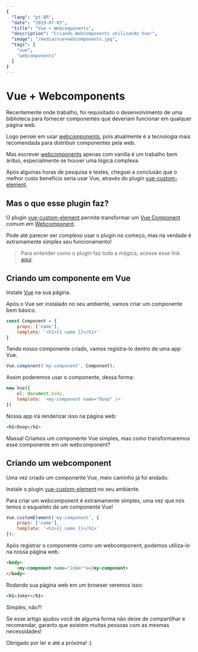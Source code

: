 ```yaml
---
{
  "lang": "pt-BR",
  "date": "2019-07-03",
  "title": "Vue + Webcomponents",
  "description": "Criando Webcomponents utilizando Vue!",
  "image": "/media/vue+webcomponents.jpg",
  "tags": [
    "vue",
    "webcomponents"
  ]
}
---
```


<Post>

# Vue + Webcomponents

Recentemente onde trabalho, foi requisitado o desenvolvimento de uma biblioteca para fornecer componentes que deveriam funcionar em qualquer página web. 

Logo pensei em usar [webcomponents](https://www.webcomponents.org/introduction), pois atualmente é a tecnologia mais recomendada para distribuir componentes pela web. 

Mas escrever [webcomponents](https://www.webcomponents.org/introduction) apenas com vanilla é um trabalho bem árduo, especialmente se houver uma lógica complexa.

Após algumas horas de pesquisa e testes, cheguei a conclusão que o melhor custo benefício seria usar Vue, através do plugin [vue-custom-element](https://github.com/karol-f/vue-custom-element).

## Mas o que esse plugin faz?

O plugin [vue-custom-element](https://github.com/karol-f/vue-custom-element) permite transformar um [Vue Component](https://vuejs.org/v2/guide/components.html) comum em [Webcomponent](https://www.webcomponents.org/introduction). 

Pode até parecer ser complexo usar o plugin no começo, mas na verdade é extramamente simples seu funcionamento!

> Para entender como o plugin faz toda a mágica, acesse esse link [aqui](https://github.com/karol-f/vue-custom-element#how-does-it-work).

## Criando um componente em Vue

Instale [Vue](https://vuejs.org/v2/guide/installation.html) na sua página.

Após o Vue ser instalado no seu ambiente, vamos criar um componente bem básico. 

```js
const Component = {
    props: ['name'],
    template: '<h1>{{ name }}</h1>'
}
```

Tendo nosso componente criado, vamos registra-lo dentro de uma app Vue. 

```js
Vue.component('my-component', Component);
```

Assim poderemos usar o componente, dessa forma:

```js
new Vue({
    el: document.body,
    template: '<my-component name="Ooop" />'
})
```

Nossa app irá renderizar isso na página web: 

```html
<h1>Ooop</h1>
```

Massa! Criamos um componente Vue simples, mas como transformaremos esse componente em um webcomponent?

## Criando um webcomponent 

Uma vez criado um componente Vue, meio caminho já foi andado.

Instale o plugin [vue-custom-element](https://github.com/karol-f/vue-custom-element#installation) no seu ambiente. 

Para criar um webcomponent é extramamente simples, uma vez que nós temos o esqueleto de um componente Vue!

```js
Vue.customElement('my-component', {
    props: ['name'],
    template: '<h1>{{ name }}</h1>'
});
```

Após registrar o componente como um webcomponent, podemos utiliza-lo na nossa página web.

```html
<body>
    <my-component name="Joker"></my-component> 
</body>
```

Rodando sua página web em um browser veremos isso:

```html
<h1>Joker</h1>
```

Simples, não?! 

Se esse artigo ajudou você de alguma forma não deixe de compartilhar e recomendar, garanto que existem muitas pessoas com as mesmas necessidades!

Obrigado por ler e até a próxima! :) 

</Post>
